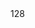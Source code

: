 <use f='llvm/llvm/include/llvm/Transforms/Scalar/GVN.h' l='135' u='r' c='_ZNK4llvm3GVN9getMemDepEv'/>
<dec f='llvm/llvm/include/llvm/Transforms/Scalar/GVN.h' l='215' type='llvm::MemoryDependenceResults *'/>
<offset>128</offset>
<use f='llvm/llvm/lib/Transforms/Scalar/GVN.cpp' l='1409' u='r' c='_ZN4llvm3GVN14PerformLoadPREEPNS_8LoadInstERNS_11SmallVectorINS_3gvn21AvailableValueInBlockELj64EEERNS3_IPNS_10BasicBlockELj64EEE'/>
<use f='llvm/llvm/lib/Transforms/Scalar/GVN.cpp' l='1421' u='r' c='_ZN4llvm3GVN14PerformLoadPREEPNS_8LoadInstERNS_11SmallVectorINS_3gvn21AvailableValueInBlockELj64EEERNS3_IPNS_10BasicBlockELj64EEE'/>
<use f='llvm/llvm/lib/Transforms/Scalar/GVN.cpp' l='1455' u='r' c='_ZN4llvm3GVN19processNonLocalLoadEPNS_8LoadInstE'/>
<use f='llvm/llvm/lib/Transforms/Scalar/GVN.cpp' l='1514' u='r' c='_ZN4llvm3GVN19processNonLocalLoadEPNS_8LoadInstE'/>
<use f='llvm/llvm/lib/Transforms/Scalar/GVN.cpp' l='1739' u='r' c='_ZN4llvm3GVN11processLoadEPNS_8LoadInstE'/>
<use f='llvm/llvm/lib/Transforms/Scalar/GVN.cpp' l='1752' u='r' c='_ZN4llvm3GVN11processLoadEPNS_8LoadInstE'/>
<use f='llvm/llvm/lib/Transforms/Scalar/GVN.cpp' l='1781' u='r' c='_ZN4llvm3GVN11processLoadEPNS_8LoadInstE'/>
<use f='llvm/llvm/lib/Transforms/Scalar/GVN.cpp' l='1782' u='r' c='_ZN4llvm3GVN11processLoadEPNS_8LoadInstE'/>
<use f='llvm/llvm/lib/Transforms/Scalar/GVN.cpp' l='2064' u='r' c='_ZN4llvm3GVN17propagateEqualityEPNS_5ValueES2_RKNS_14BasicBlockEdgeEb'/>
<use f='llvm/llvm/lib/Transforms/Scalar/GVN.cpp' l='2065' u='r' c='_ZN4llvm3GVN17propagateEqualityEPNS_5ValueES2_RKNS_14BasicBlockEdgeEb'/>
<use f='llvm/llvm/lib/Transforms/Scalar/GVN.cpp' l='2127' u='r' c='_ZN4llvm3GVN17propagateEqualityEPNS_5ValueES2_RKNS_14BasicBlockEdgeEb'/>
<use f='llvm/llvm/lib/Transforms/Scalar/GVN.cpp' l='2128' u='r' c='_ZN4llvm3GVN17propagateEqualityEPNS_5ValueES2_RKNS_14BasicBlockEdgeEb'/>
<use f='llvm/llvm/lib/Transforms/Scalar/GVN.cpp' l='2168' u='r' c='_ZN4llvm3GVN18processInstructionEPNS_11InstructionE'/>
<use f='llvm/llvm/lib/Transforms/Scalar/GVN.cpp' l='2169' u='r' c='_ZN4llvm3GVN18processInstructionEPNS_11InstructionE'/>
<use f='llvm/llvm/lib/Transforms/Scalar/GVN.cpp' l='2279' u='r' c='_ZN4llvm3GVN18processInstructionEPNS_11InstructionE'/>
<use f='llvm/llvm/lib/Transforms/Scalar/GVN.cpp' l='2280' u='r' c='_ZN4llvm3GVN18processInstructionEPNS_11InstructionE'/>
<use f='llvm/llvm/lib/Transforms/Scalar/GVN.cpp' l='2295' u='w' c='_ZN4llvm3GVN7runImplERNS_8FunctionERNS_15AssumptionCacheERNS_13DominatorTreeERKNS_17TargetLibraryInfoERNS_9AAResultsEPNS_23MemoryDependenceResultsEPNS7303437'/>
<use f='llvm/llvm/lib/Transforms/Scalar/GVN.cpp' l='2299' u='r' c='_ZN4llvm3GVN7runImplERNS_8FunctionERNS_15AssumptionCacheERNS_13DominatorTreeERKNS_17TargetLibraryInfoERNS_9AAResultsEPNS_23MemoryDependenceResultsEPNS7303437'/>
<use f='llvm/llvm/lib/Transforms/Scalar/GVN.cpp' l='2314' u='r' c='_ZN4llvm3GVN7runImplERNS_8FunctionERNS_15AssumptionCacheERNS_13DominatorTreeERKNS_17TargetLibraryInfoERNS_9AAResultsEPNS_23MemoryDependenceResultsEPNS7303437'/>
<use f='llvm/llvm/lib/Transforms/Scalar/GVN.cpp' l='2392' u='r' c='_ZN4llvm3GVN12processBlockEPNS_10BasicBlockE'/>
<use f='llvm/llvm/lib/Transforms/Scalar/GVN.cpp' l='2392' u='r' c='_ZN4llvm3GVN12processBlockEPNS_10BasicBlockE'/>
<use f='llvm/llvm/lib/Transforms/Scalar/GVN.cpp' l='2621' u='r' c='_ZN4llvm3GVN16performScalarPREEPNS_11InstructionE'/>
<use f='llvm/llvm/lib/Transforms/Scalar/GVN.cpp' l='2622' u='r' c='_ZN4llvm3GVN16performScalarPREEPNS_11InstructionE'/>
<use f='llvm/llvm/lib/Transforms/Scalar/GVN.cpp' l='2627' u='r' c='_ZN4llvm3GVN16performScalarPREEPNS_11InstructionE'/>
<use f='llvm/llvm/lib/Transforms/Scalar/GVN.cpp' l='2628' u='r' c='_ZN4llvm3GVN16performScalarPREEPNS_11InstructionE'/>
<use f='llvm/llvm/lib/Transforms/Scalar/GVN.cpp' l='2677' u='r' c='_ZN4llvm3GVN18splitCriticalEdgesEPNS_10BasicBlockES2_'/>
<use f='llvm/llvm/lib/Transforms/Scalar/GVN.cpp' l='2678' u='r' c='_ZN4llvm3GVN18splitCriticalEdgesEPNS_10BasicBlockES2_'/>
<use f='llvm/llvm/lib/Transforms/Scalar/GVN.cpp' l='2698' u='r' c='_ZN4llvm3GVN18splitCriticalEdgesEv'/>
<use f='llvm/llvm/lib/Transforms/Scalar/GVN.cpp' l='2699' u='r' c='_ZN4llvm3GVN18splitCriticalEdgesEv'/>
<use f='llvm/llvm/lib/Transforms/Scalar/GVN.cpp' l='2824' u='r' c='_ZN4llvm3GVN12addDeadBlockEPNS_10BasicBlockE'/>
<use f='llvm/llvm/lib/Transforms/Scalar/GVN.cpp' l='2825' u='r' c='_ZN4llvm3GVN12addDeadBlockEPNS_10BasicBlockE'/>
